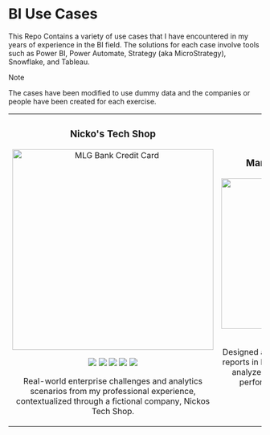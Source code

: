 # BI Use Cases
This Repo Contains a variety of use cases that I have encountered in my years of experience in the BI field. The solutions for each case involve tools such as Power BI, Power Automate, Strategy (aka MicroStrategy), Snowflake, and Tableau. 

>[!NOTE]
>The cases have been modified to use dummy data and the companies or people have been created for each exercise.

<table>
<tr>
<td width="50%">
<h3 align="center">Nicko's Tech Shop</h3>
<div align="center">
<a href="https://github.com/NicolasLopera/Business-Intelligence/tree/7f6b5fa354422cdfb3b8891a818933cd0c0ed9ef/Use_Case/Nicko's%20Tech%20Shop" target="_blank"><img 
   src="https://github.com/NicolasLopera/Media/blob/a17d682df55b72ee787178d7d1c1b6189d10703e/Use_Case/Nickos%20Teck%20Shop%20Cover.png" width="400" alt="MLG Bank Credit Card"></a>
<p>
<img src="https://img.shields.io/badge/Power_BI-blue">
<img src="https://img.shields.io/badge/Power_Automate-blue">
<img src="https://img.shields.io/badge/Python-blue">
<img src="https://img.shields.io/badge/OneDrive-blue">
<img src="https://img.shields.io/badge/Google_BigQuery-blue">
</p>
<p> Real-world enterprise challenges and analytics scenarios from my professional experience, contextualized through a fictional company, Nickos Tech Shop. </p>
</div>                                                                                   
</td>

<td width="50%">
<br>
<h3 align="center">Marketing Campaigns</h3>
<div align="center">                                       
<a href="https://github.com/ArisGuimera/SimpleAndroidMVVM" target="_blank"><img 
   src="https://github.com/NicolasLopera/Media/blob/aa8282beaaea961cd2c6c7f2b85b68310981f053/Use_Case/Marketing%20Campaings%20Cover.png" width="300"></a>
<br>
<img src="https://img.shields.io/badge/Microstrategy-blue">
<img src="https://img.shields.io/badge/Snowflake-blue">
</p>
<p> Designed and implemented operational reports in MicroStrategy to monitor and analyze retail marketing campaign performance, driving strategic decision-making. </p>  
</div>                                                                                   
</td>                                                            
</table>                                                                                                                                                    
